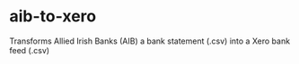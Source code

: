 # aib-to-xero
Transforms Allied Irish Banks (AIB) a bank statement (.csv) into a Xero bank feed (.csv) 
